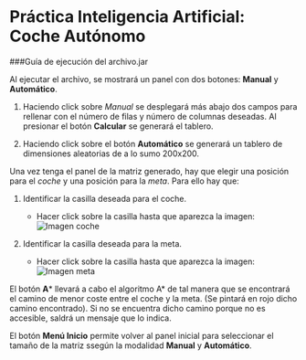 # Práctica Inteligencia Artificial: Coche Autónomo
###Guía de ejecución del archivo.jar


Al ejecutar el archivo, se mostrará un panel con dos botones: **Manual** y **Automático**.
1. Haciendo click sobre *Manual* se desplegará más abajo dos campos para rellenar con el número de filas
y número de columnas deseadas. Al presionar el botón **Calcular** se generará el tablero.

2. Haciendo click sobre el botón **Automático** se generará un tablero de dimensiones aleatorias
de a lo sumo 200x200.

Una vez  tenga el panel de la matriz generado, hay que elegir una posición para el _coche_
y una posición para la _meta_. Para ello hay que:

1. Identificar la casilla deseada para el coche.
    * Hacer click sobre la casilla hasta que aparezca la imagen: ![Imagen coche](http://banot.etsii.ull.es/alu4605/images_ia/coche2.png "Coche")

2. Identificar la casilla deseada para la meta.
    * Hacer click sobre la casilla hasta que aparezca la imagen: ![Imagen meta](http://banot.etsii.ull.es/alu4605/images_ia/meta2.png "Meta")

El botón **A*** llevará a cabo el algoritmo A* de tal manera que se encontrará el camino de menor coste entre el coche y la meta. 
(Se pintará en rojo dicho camino encontrado). Si no se encuentra dicho camino porque no es accesible, saldrá un mensaje que lo indica.

El botón **Menú Inicio** permite volver al panel inicial para seleccionar el tamaño de la matriz ssegún la modalidad **Manual** y **Automático**.
